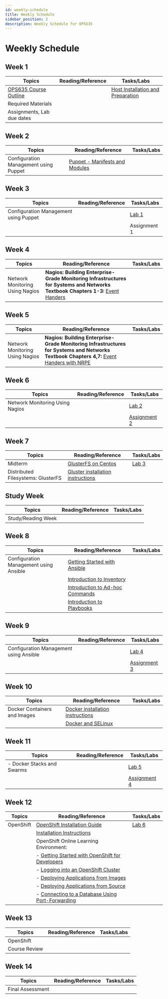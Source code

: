 ```yaml
---
id: weekly-schedule
title: Weekly Schedule
sidebar_position: 2
description: Weekly Schedule for OPS635
---
```


# Weekly Schedule

## Week 1

| **Topics** | **Reading/Reference** | **Tasks/Labs** |
| --- | --- | --- |
| [OPS635 Course Outline](https://scs.senecac.on.ca/course/OPS635) | | [Host Installation and Preparation](/A-Labs/prelab0.md) |
| Required Materials | | |
| Assignments, Lab due dates | | |


## Week 2

| **Topics** | **Reading/Reference** | **Tasks/Labs** |
| --- | --- | --- |
| Configuration Management using Puppet | [Puppet - Manifests and Modules](https://www.digitalocean.com/community/tutorials/getting-started-with-puppet-code-manifests-and-modules) | |


## Week 3

| **Topics** | **Reading/Reference** | **Tasks/Labs** |
| --- | --- | --- |
| Configuration Management using Puppet | | [Lab 1](/A-Labs/lab1.md) |
| | | Assignment 1 |


## Week 4

| **Topics** | **Reading/Reference** | **Tasks/Labs** |
| --- | --- | --- |
| Network Monitoring Using Nagios | **Nagios: Building Enterprise-Grade Monitoring Infrastructures for Systems and Networks Textbook Chapters 1-3:** [Event Handers](https://assets.nagios.com/downloads/nagioscore/docs/nagioscore/3/en/eventhandlers.html) | |


## Week 5

| **Topics** | **Reading/Reference** | **Tasks/Labs** |
| --- | --- | --- |
| Network Monitoring Using Nagios | **Nagios: Building Enterprise-Grade Monitoring Infrastructures for Systems and Networks Textbook Chapters 4,7:** [Event Handers with NRPE](https://kakoma.ug/code/2014/12/nagios-event-handlers-nrpe) | |


## Week 6

| **Topics** | **Reading/Reference** | **Tasks/Labs** |
| --- | --- | --- |
| Network Monitoring Using Nagios | | [Lab 2](/A-Labs/lab2.md) |
| | | [Assignment 2](/B-Assignments/assignment2.md) |


## Week 7

| **Topics** | **Reading/Reference** | **Tasks/Labs** |
| --- | --- | --- |
| Midterm | [GlusterFS on Centos](https://wiki.centos.org/HowTos/GlusterFSonCentOS) | [Lab 3](/A-Labs/lab3.md) |
| Distributed Filesystems: GlusterFS | [Gluster installation instructions](/C-ExtraResources/gluster-installation-instructions.md) | |


## Study Week

| **Topics** | **Reading/Reference** | **Tasks/Labs** |
| --- | --- | --- |
| Study/Reading Week | | |


## Week 8

| **Topics** | **Reading/Reference** | **Tasks/Labs** |
| --- | --- | --- |
| Configuration Management using Ansible | [Getting Started with Ansible](http://docs.ansible.com/ansible/latest/user_guide/intro_getting_started.html) | |
| | [Introduction to Inventory](http://docs.ansible.com/ansible/latest/user_guide/intro_inventory.html#intro-inventory) | |
| | [Introduction to Ad-hoc Commands](http://docs.ansible.com/ansible/latest/user_guide/intro_adhoc.html) | |
| | [Introduction to Playbooks](http://docs.ansible.com/ansible/latest/user_guide/playbooks.html) | |


## Week 9

| **Topics** | **Reading/Reference** | **Tasks/Labs** |
| --- | --- | --- |
| Configuration Management using Ansible |  | [Lab 4](/A-Labs/lab4.md) |
| | | [Assignment 3](/B-Assignments/assignment3.md) |


## Week 10

| **Topics** | **Reading/Reference** | **Tasks/Labs** |
| --- | --- | --- |
| Docker Containers and Images | [Docker installation instructions](/C-ExtraResources/docker-installation-instructions.md) | |
| | [Docker and SELinux](https://www.youtube.com/watch?v=zWGFqMuEHdw&list=PLcvmpY7C1j8k_FDTtNHvxGJixhPOSzX4h) | |


## Week 11

| **Topics** | **Reading/Reference** | **Tasks/Labs** |
| --- | --- | --- |
| - Docker Stacks and Swarms |  | [Lab 5](/A-Labs/lab5.md) |
| | | [Assignment 4](/B-Assignments/assignment4.md) |


## Week 12

| **Topics** | **Reading/Reference** | **Tasks/Labs** |
| --- | --- | --- |
| OpenShift | [OpenShift Installation Guide](https://access.redhat.com/documentation/en-us/openshift_container_platform/4.8/html/installing/index#getting-started-administrators) | [Lab 6](/A-Labs/lab6.md) |
| | [Installation Instructions](/C-ExtraResources/openshift-installation-instructions.md) | |
| | OpenShift Online Learning Environment: | |
| | - [Getting Started with OpenShift for Developers](https://learn.openshift.com/introduction/getting-started/) | |
| | - [Logging into an OpenShift Cluster](https://learn.openshift.com/introduction/cluster-access/) | |
| | - [Deploying Applications from Images](https://learn.openshift.com/introduction/deploying-images/) | |
| | - [Deploying Applications from Source](https://learn.openshift.com/introduction/deploying-python/) | |
| | - [Connecting to a Database Using Port-Forwarding](https://learn.openshift.com/introduction/port-forwarding/) | |


## Week 13

| **Topics** | **Reading/Reference** | **Tasks/Labs** |
| --- | --- | --- |
| OpenShift |  | |
| Course Review | | |


## Week 14

| **Topics** | **Reading/Reference** | **Tasks/Labs** |
| --- | --- | --- |
| Final Assessment |  | |
